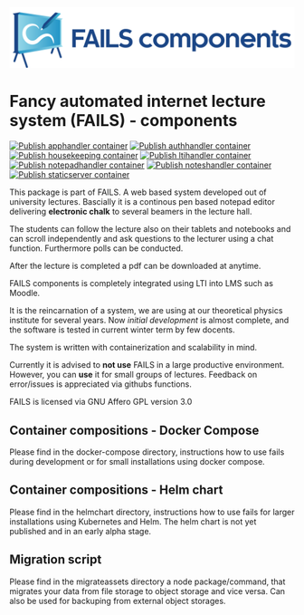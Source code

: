 !["FAILS logo"](failslogo.svg )
# Fancy automated internet lecture system (**FAILS**) - components
[![Publish apphandler container](https://github.com/fails-components/apphandler/actions/workflows/docker-publish.yml/badge.svg)](https://github.com/fails-components/apphandler/actions/workflows/docker-publish.yml)
[![Publish authhandler container](https://github.com/fails-components/authhandler/actions/workflows/docker-publish.yml/badge.svg)](https://github.com/fails-components/authhandler/actions/workflows/docker-publish.yml)
[![Publish housekeeping container](https://github.com/fails-components/housekeeping/actions/workflows/docker-build.yml/badge.svg)](https://github.com/fails-components/housekeeping/actions/workflows/docker-build.yml)
[![Publish ltihandler container](https://github.com/fails-components/ltihandler/actions/workflows/docker-publish.yml/badge.svg)](https://github.com/fails-components/ltihandler/actions/workflows/docker-publish.yml)
[![Publish notepadhandler container](https://github.com/fails-components/notepadhandler/actions/workflows/docker-publish.yml/badge.svg)](https://github.com/fails-components/notepadhandler/actions/workflows/docker-publish.yml)
[![Publish noteshandler container](https://github.com/fails-components/noteshandler/actions/workflows/docker-publish.yml/badge.svg)](https://github.com/fails-components/noteshandler/actions/workflows/docker-publish.yml)
[![Publish staticserver container](https://github.com/fails-components/staticserver/actions/workflows/docker-build.yml/badge.svg)](https://github.com/fails-components/staticserver/actions/workflows/docker-build.yml)


This package is part of FAILS.
A web based system developed out of university lectures.
Bascially it is a continous pen based notepad editor  delivering **electronic chalk**  to several beamers in the lecture hall.

The students can follow the lecture also on their tablets and notebooks and can scroll independently and ask questions to the lecturer using a chat function.
Furthermore polls can be conducted.

After the lecture is completed a pdf can be downloaded at anytime.

FAILS components is completely integrated using LTI into LMS such as Moodle.

It is the reincarnation of a system, we are using at our theoretical physics institute for several years. Now *initial development* is almost complete, and the software is tested in current winter term by few docents.

The system is written with containerization and scalability in mind.

Currently it is advised to **not use** FAILS in a large productive environment.
However, you can **use** it for small groups of lectures.
Feedback on error/issues is appreciated via githubs functions.

FAILS is licensed via GNU Affero GPL version 3.0 

## Container compositions - Docker Compose
Please find in the docker-compose directory, instructions how to use fails during development or for small installations using docker compose.

## Container compositions - Helm chart
Please find in the helmchart directory, instructions how to use fails for larger installations using Kubernetes and Helm. The helm chart is not yet published and in an early alpha stage.

## Migration script
Please find in the migrateassets directory a node package/command, that migrates your data from file storage to object storage and vice versa. Can also be used for backuping from external object storages.


